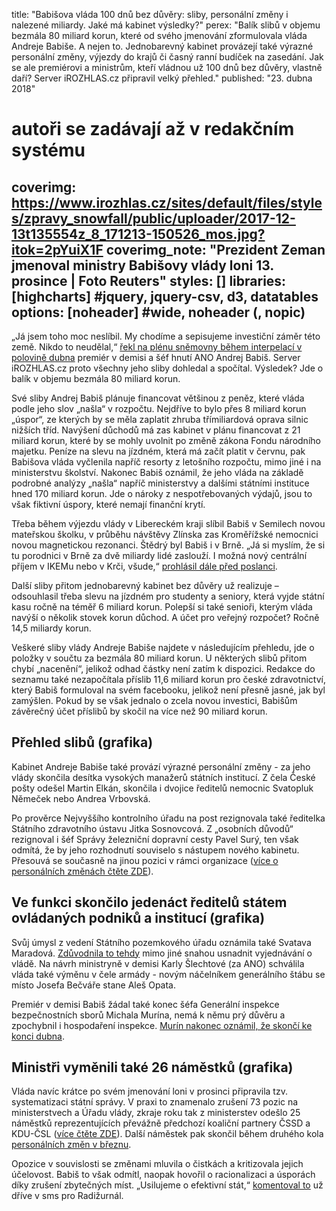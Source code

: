 title: "Babišova vláda 100 dnů bez důvěry: sliby, personální změny i nalezené miliardy. Jaké má kabinet výsledky?"
perex: "Balík slibů v objemu bezmála 80 miliard korun, které od svého jmenování zformulovala vláda Andreje Babiše. A nejen to. Jednobarevný kabinet provázejí také výrazné personální změny, výjezdy do krajů či časný ranní budíček na zasedání. Jak se ale premiérovi a ministrům, kteří vládnou už 100 dnů bez důvěry, vlastně daří? Server iROZHLAS.cz připravil velký přehled."
published: "23. dubna 2018"
# autoři se zadávají až v redakčním systému
coverimg: https://www.irozhlas.cz/sites/default/files/styles/zpravy_snowfall/public/uploader/2017-12-13t135554z_8_171213-150526_mos.jpg?itok=2pYuiX1F
coverimg_note: "Prezident Zeman jmenoval ministry Babišovy vlády loni 13. prosince | Foto Reuters"
styles: []
libraries: [highcharts] #jquery, jquery-csv, d3, datatables
options: [noheader] #wide, noheader (, nopic)
---

„Já jsem toho moc neslíbil. My chodíme a sepisujeme investiční záměr této země. Nikdo to neudělal,“ [řekl na plénu sněmovny během interpelací v polovině dubna](https://www.psp.cz/eknih/2017ps/stenprot/012schuz/s012099.htm#r8) premiér v demisi a šéf hnutí ANO Andrej Babiš. Server iROZHLAS.cz proto všechny jeho sliby dohledal a spočítal. Výsledek? Jde o balík v objemu bezmála 80 miliard korun.

<div id="chart"></div>

<left>Své sliby Andrej Babiš plánuje financovat většinou z peněz, které vláda podle jeho slov „našla“ v rozpočtu. Nejdříve to bylo přes 8 miliard korun „úspor“, ze kterých by se měla zaplatit zhruba třímiliardová oprava silnic nižších tříd. Navýšení důchodů má zas kabinet v plánu financovat z 21 miliard korun, které by se mohly uvolnit po změně zákona Fondu národního majetku. Peníze na slevu na jízdném, která má začít platit v červnu, pak Babišova vláda vyčlenila napříč resorty z letošního rozpočtu, mimo jiné i na ministerstvu školství. Nakonec Babiš oznámil, že jeho vláda na základě podrobné analýzy „našla“ napříč ministerstvy a dalšími státními instituce hned 170 miliard korun. Jde o nároky z nespotřebovaných výdajů, jsou to však fiktivní úspory, které nemají finanční krytí.</left>

Třeba během výjezdu vlády v Libereckém kraji slíbil Babiš v Semilech novou mateřskou školku, v průběhu návštěvy Zlínska zas Kroměřížské nemocnici novou magnetickou rezonanci. Štědrý byl Babiš i v Brně. „Já si myslím, že si tu porodnici v Brně za dvě miliardy lidé zaslouží. I možná nový centrální příjem v IKEMu nebo v Krči, všude,“ [prohlásil dále před poslanci](https://www.psp.cz/eknih/2017ps/stenprot/012schuz/s012099.htm#r8).

Další sliby přitom jednobarevný kabinet bez důvěry už realizuje – odsouhlasil třeba slevu na jízdném pro studenty a seniory, která vyjde státní kasu ročně na téměř 6 miliard korun. Polepší si také senioři, kterým vláda navýší o několik stovek korun důchod. A účet pro veřejný rozpočet? Ročně 14,5 miliardy korun.

Veškeré sliby vlády Andreje Babiše najdete v následujícím přehledu, jde o položky v součtu za bezmála 80 miliard korun. U některých slibů přitom chybí „nacenění“, jelikož odhad částky není zatím k dispozici. Redakce do seznamu také nezapočítala příslib 11,6 miliard korun pro české zdravotnictví, který Babiš formuloval na svém facebooku, jelikož není přesně jasné, jak byl zamýšlen. Pokud by se však jednalo o zcela novou investici, Babišům závěrečný účet příslibů by skočil na více než 90 miliard korun.

## Přehled slibů (grafika)

Kabinet Andreje Babiše také provází výrazné personální změny - za jeho vlády skončila desítka vysokých manažerů státních institucí. Z čela České pošty odešel Martin Elkán, skončila i dvojice ředitelů nemocnic Svatopluk Němeček nebo Andrea Vrbovská.

Po prověrce Nejvyššího kontrolního úřadu na post rezignovala také ředitelka Státního zdravotního ústavu Jitka Sosnovcová. Z „osobních důvodů“ rezignoval i šéf Správy železniční dopravní cesty Pavel Surý, ten však odmítá, že by jeho rozhodnutí souviselo s nástupem nového kabinetu. Přesouvá se současně na jinou pozici v rámci organizace ([více o personálních změnách čtěte ZDE](https://www.irozhlas.cz/zpravy-domov/vlada-andrej-babis-odvolani-reditele_1802231532_ako)).

## Ve funkci skončilo jedenáct ředitelů státem ovládaných podniků a institucí (grafika)

Svůj úmysl z vedení Státního pozemkového úřadu oznámila také Svatava Maradová. [Zdůvodnila to tehdy](https://www.irozhlas.cz/zpravy-domov/reditelka-statniho-pozemkoveho-uradu-maradova-oznamila-rezignaci-prospeje_1803201102_bar) mimo jiné snahou usnadnit vyjednávání o vládě. Na návrh ministryně v demisi Karly Šlechtové (za ANO) schválila vláda také výměnu v čele armády - novým náčelníkem generálního štábu se místo Josefa Bečváře stane Aleš Opata.

Premiér v demisi Babiš žádal také konec šéfa Generální inspekce bezpečnostních sborů Michala Murína, nemá k němu prý důvěru a zpochybnil i hospodaření inspekce. [Murín nakonec oznámil, že skončí ke konci dubna](https://www.irozhlas.cz/zpravy-domov/murin-skonci-v-cele-gibs_1804170928_miz).

## Ministři vyměnili také 26 náměstků (grafika)

Vláda navíc krátce po svém jmenování loni v prosinci připravila tzv. systematizaci státní správy. V praxi to znamenalo zrušení 73 pozic na ministerstvech a Úřadu vlády, zkraje roku tak z ministerstev odešlo 25 náměstků reprezentujících převážně předchozí koaliční partnery ČSSD a KDU-ČSL ([více čtěte ZDE](https://www.irozhlas.cz/zpravy-domov/na-ministerstvech-se-menily-a-rusily-stovky-mist-usilujeme-o-efektivni-stat-rika_1801110600_dp)). Další náměstek pak skončil během druhého kola [personálních změn v březnu](https://www.irozhlas.cz/zpravy-domov/andrej-babis-statni-sprava-sluzebni-zakon-josef-postranecky_1804091245_hm).

Opozice v souvislosti se změnami mluvila o čistkách a kritizovala jejich účelovost. Babiš to však odmítl, naopak hovořil o racionalizaci a úsporách díky zrušení zbytečných míst. „Usilujeme o efektivní stát,“ [komentoval to](https://www.irozhlas.cz/zpravy-domov/na-ministerstvech-se-menily-a-rusily-stovky-mist-usilujeme-o-efektivni-stat-rika_1801110600_dp) už dříve v sms pro Radižurnál. 




